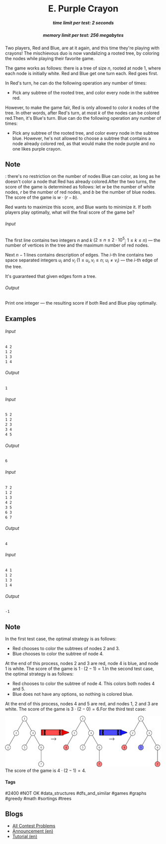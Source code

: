 <h1 style='text-align: center;'> E. Purple Crayon</h1>

<h5 style='text-align: center;'>time limit per test: 2 seconds</h5>
<h5 style='text-align: center;'>memory limit per test: 256 megabytes</h5>

Two players, Red and Blue, are at it again, and this time they're playing with crayons! The mischievous duo is now vandalizing a rooted tree, by coloring the nodes while playing their favorite game.

The game works as follows: there is a tree of size $n$, rooted at node $1$, where each node is initially white. Red and Blue get one turn each. Red goes first. 

In Red's turn, he can do the following operation any number of times: 

* Pick any subtree of the rooted tree, and color every node in the subtree red.

 However, to make the game fair, Red is only allowed to color $k$ nodes of the tree. In other words, after Red's turn, at most $k$ of the nodes can be colored red.Then, it's Blue's turn. Blue can do the following operation any number of times: 

* Pick any subtree of the rooted tree, and color every node in the subtree blue. However, he's not allowed to choose a subtree that contains a node already colored red, as that would make the node purple and no one likes purple crayon.

 
## Note

: there's no restriction on the number of nodes Blue can color, as long as he doesn't color a node that Red has already colored.After the two turns, the score of the game is determined as follows: let $w$ be the number of white nodes, $r$ be the number of red nodes, and $b$ be the number of blue nodes. The score of the game is $w \cdot (r - b)$.

Red wants to maximize this score, and Blue wants to minimize it. If both players play optimally, what will the final score of the game be?

###### Input

The first line contains two integers $n$ and $k$ ($2 \le n \le 2 \cdot 10^5$; $1 \le k \le n$) — the number of vertices in the tree and the maximum number of red nodes.

Next $n - 1$ lines contains description of edges. The $i$-th line contains two space separated integers $u_i$ and $v_i$ ($1 \le u_i, v_i \le n$; $u_i \neq v_i$) — the $i$-th edge of the tree.

It's guaranteed that given edges form a tree.

###### Output

Print one integer — the resulting score if both Red and Blue play optimally.

## Examples

###### Input


```text
4 2
1 2
1 3
1 4
```
###### Output


```text
1
```
###### Input


```text
5 2
1 2
2 3
3 4
4 5
```
###### Output


```text
6
```
###### Input


```text
7 2
1 2
1 3
4 2
3 5
6 3
6 7
```
###### Output


```text
4
```
###### Input


```text
4 1
1 2
1 3
1 4
```
###### Output


```text
-1
```
## Note

In the first test case, the optimal strategy is as follows: 

* Red chooses to color the subtrees of nodes $2$ and $3$.
* Blue chooses to color the subtree of node $4$.

 At the end of this process, nodes $2$ and $3$ are red, node $4$ is blue, and node $1$ is white. The score of the game is $1 \cdot (2 - 1) = 1$.In the second test case, the optimal strategy is as follows: 

* Red chooses to color the subtree of node $4$. This colors both nodes $4$ and $5$.
* Blue does not have any options, so nothing is colored blue.

 At the end of this process, nodes $4$ and $5$ are red, and nodes $1$, $2$ and $3$ are white. The score of the game is $3 \cdot (2 - 0) = 6$.For the third test case:

 ![](images/6db3c2c6a737bd41c468122d1ecace4a099080d7.png) The score of the game is $4 \cdot (2 - 1) = 4$.



#### Tags 

#2400 #NOT OK #data_structures #dfs_and_similar #games #graphs #greedy #math #sortings #trees 

## Blogs
- [All Contest Problems](../Codeforces_Global_Round_18.md)
- [Announcement (en)](../blogs/Announcement_(en).md)
- [Tutorial (en)](../blogs/Tutorial_(en).md)
